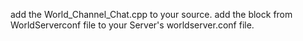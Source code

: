 add the World_Channel_Chat.cpp to your source.
add the block from WorldServerconf file to your Server's worldserver.conf file.
